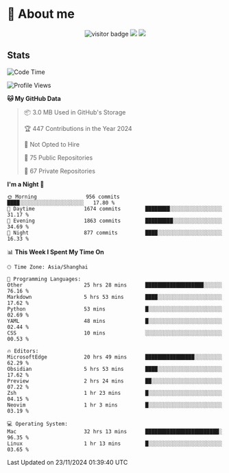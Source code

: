 <!-- ![](https://youpai.roccoshi.top/img/20200804214216.png) -->

# 🧐 About me
 
<p align="center">
<img src="https://visitor-badge.laobi.icu/badge?page_id=Lincest.Lincest&title=hits" alt="visitor badge"/>
<a href="mailto:imroccoshi@gmail.com"><img src="https://img.shields.io/badge/gmail-imroccoshi%40gmail.com-red"></a>
<a href="https://blog.roccoshi.top"><img src="https://img.shields.io/badge/blog-roccoshi-green"></a>
</p>

## Stats

<!--START_SECTION:waka-->
![Code Time](http://img.shields.io/badge/Code%20Time-1%2C711%20hrs%2019%20mins-blue)

![Profile Views](http://img.shields.io/badge/Profile%20Views-0-blue)

**🐱 My GitHub Data** 

> 📦 3.0 MB Used in GitHub's Storage 
 > 
> 🏆 447 Contributions in the Year 2024
 > 
> 🚫 Not Opted to Hire
 > 
> 📜 75 Public Repositories 
 > 
> 🔑 67 Private Repositories 
 > 
**I'm a Night 🦉** 

```text
🌞 Morning                956 commits         ████░░░░░░░░░░░░░░░░░░░░░   17.80 % 
🌆 Daytime                1674 commits        ████████░░░░░░░░░░░░░░░░░   31.17 % 
🌃 Evening                1863 commits        █████████░░░░░░░░░░░░░░░░   34.69 % 
🌙 Night                  877 commits         ████░░░░░░░░░░░░░░░░░░░░░   16.33 % 
```


📊 **This Week I Spent My Time On** 

```text
🕑︎ Time Zone: Asia/Shanghai

💬 Programming Languages: 
Other                    25 hrs 28 mins      ███████████████████░░░░░░   76.16 % 
Markdown                 5 hrs 53 mins       ████░░░░░░░░░░░░░░░░░░░░░   17.62 % 
Python                   53 mins             █░░░░░░░░░░░░░░░░░░░░░░░░   02.69 % 
YAML                     48 mins             █░░░░░░░░░░░░░░░░░░░░░░░░   02.44 % 
CSS                      10 mins             ░░░░░░░░░░░░░░░░░░░░░░░░░   00.53 % 

🔥 Editors: 
MicrosoftEdge            20 hrs 49 mins      ████████████████░░░░░░░░░   62.29 % 
Obsidian                 5 hrs 53 mins       ████░░░░░░░░░░░░░░░░░░░░░   17.62 % 
Preview                  2 hrs 24 mins       ██░░░░░░░░░░░░░░░░░░░░░░░   07.22 % 
Zsh                      1 hr 23 mins        █░░░░░░░░░░░░░░░░░░░░░░░░   04.15 % 
Neovim                   1 hr 3 mins         █░░░░░░░░░░░░░░░░░░░░░░░░   03.19 % 

💻 Operating System: 
Mac                      32 hrs 13 mins      ████████████████████████░   96.35 % 
Linux                    1 hr 13 mins        █░░░░░░░░░░░░░░░░░░░░░░░░   03.65 % 
```


 Last Updated on 23/11/2024 01:39:40 UTC
<!--END_SECTION:waka-->


